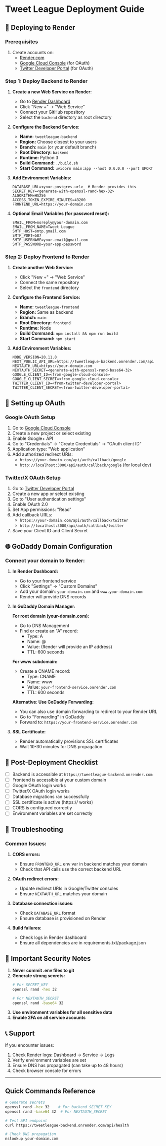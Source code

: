 # Tweet League Deployment Guide

## 🚀 Deploying to Render

### Prerequisites
1. Create accounts on:
   - [Render.com](https://render.com)
   - [Google Cloud Console](https://console.cloud.google.com) (for OAuth)
   - [Twitter Developer Portal](https://developer.twitter.com) (for OAuth)

### Step 1: Deploy Backend to Render

1. **Create a new Web Service on Render:**
   - Go to [Render Dashboard](https://dashboard.render.com)
   - Click "New +" → "Web Service"
   - Connect your GitHub repository
   - Select the `backend` directory as root directory

2. **Configure the Backend Service:**
   - **Name:** `tweetleague-backend`
   - **Region:** Choose closest to your users
   - **Branch:** `main` (or your default branch)
   - **Root Directory:** `backend`
   - **Runtime:** Python 3
   - **Build Command:** `./build.sh`
   - **Start Command:** `uvicorn main:app --host 0.0.0.0 --port $PORT`

3. **Add Environment Variables:**
   ```
   DATABASE_URL=<your-postgres-url>  # Render provides this
   SECRET_KEY=<generate-with-openssl-rand-hex-32>
   ALGORITHM=HS256
   ACCESS_TOKEN_EXPIRE_MINUTES=43200
   FRONTEND_URL=https://your-domain.com
   ```

4. **Optional Email Variables (for password reset):**
   ```
   EMAIL_FROM=noreply@your-domain.com
   EMAIL_FROM_NAME=Tweet League
   SMTP_HOST=smtp.gmail.com
   SMTP_PORT=587
   SMTP_USERNAME=your-email@gmail.com
   SMTP_PASSWORD=your-app-password
   ```

### Step 2: Deploy Frontend to Render

1. **Create another Web Service:**
   - Click "New +" → "Web Service"
   - Connect the same repository
   - Select the `frontend` directory

2. **Configure the Frontend Service:**
   - **Name:** `tweetleague-frontend`
   - **Region:** Same as backend
   - **Branch:** `main`
   - **Root Directory:** `frontend`
   - **Runtime:** Node
   - **Build Command:** `npm install && npm run build`
   - **Start Command:** `npm start`

3. **Add Environment Variables:**
   ```
   NODE_VERSION=20.11.0
   NEXT_PUBLIC_API_URL=https://tweetleague-backend.onrender.com/api
   NEXTAUTH_URL=https://your-domain.com
   NEXTAUTH_SECRET=<generate-with-openssl-rand-base64-32>
   GOOGLE_CLIENT_ID=<from-google-cloud-console>
   GOOGLE_CLIENT_SECRET=<from-google-cloud-console>
   TWITTER_CLIENT_ID=<from-twitter-developer-portal>
   TWITTER_CLIENT_SECRET=<from-twitter-developer-portal>
   ```

## 🔐 Setting up OAuth

### Google OAuth Setup

1. Go to [Google Cloud Console](https://console.cloud.google.com)
2. Create a new project or select existing
3. Enable Google+ API
4. Go to "Credentials" → "Create Credentials" → "OAuth client ID"
5. Application type: "Web application"
6. Add authorized redirect URIs:
   - `https://your-domain.com/api/auth/callback/google`
   - `http://localhost:3000/api/auth/callback/google` (for local dev)

### Twitter/X OAuth Setup

1. Go to [Twitter Developer Portal](https://developer.twitter.com)
2. Create a new app or select existing
3. Go to "User authentication settings"
4. Enable OAuth 2.0
5. Set App permissions: "Read"
6. Add callback URLs:
   - `https://your-domain.com/api/auth/callback/twitter`
   - `http://localhost:3000/api/auth/callback/twitter`
7. Save your Client ID and Client Secret

## 🌐 GoDaddy Domain Configuration

### Connect your domain to Render:

1. **In Render Dashboard:**
   - Go to your frontend service
   - Click "Settings" → "Custom Domains"
   - Add your domain: `your-domain.com` and `www.your-domain.com`
   - Render will provide DNS records

2. **In GoDaddy Domain Manager:**

   **For root domain (your-domain.com):**
   - Go to DNS Management
   - Find or create an "A" record:
     - Type: A
     - Name: @
     - Value: (Render will provide an IP address)
     - TTL: 600 seconds

   **For www subdomain:**
   - Create a CNAME record:
     - Type: CNAME
     - Name: www
     - Value: `your-frontend-service.onrender.com`
     - TTL: 600 seconds

   **Alternative: Use GoDaddy Forwarding:**
   - You can also use domain forwarding to redirect to your Render URL
   - Go to "Forwarding" in GoDaddy
   - Forward to: `https://your-frontend-service.onrender.com`

3. **SSL Certificate:**
   - Render automatically provisions SSL certificates
   - Wait 10-30 minutes for DNS propagation

## 📝 Post-Deployment Checklist

- [ ] Backend is accessible at `https://tweetleague-backend.onrender.com`
- [ ] Frontend is accessible at your custom domain
- [ ] Google OAuth login works
- [ ] Twitter/X OAuth login works
- [ ] Database migrations ran successfully
- [ ] SSL certificate is active (https:// works)
- [ ] CORS is configured correctly
- [ ] Environment variables are set correctly

## 🔧 Troubleshooting

### Common Issues:

1. **CORS errors:**
   - Ensure `FRONTEND_URL` env var in backend matches your domain
   - Check that API calls use the correct backend URL

2. **OAuth redirect errors:**
   - Update redirect URIs in Google/Twitter consoles
   - Ensure `NEXTAUTH_URL` matches your domain

3. **Database connection issues:**
   - Check `DATABASE_URL` format
   - Ensure database is provisioned on Render

4. **Build failures:**
   - Check logs in Render dashboard
   - Ensure all dependencies are in requirements.txt/package.json

## 🚨 Important Security Notes

1. **Never commit .env files to git**
2. **Generate strong secrets:**
   ```bash
   # For SECRET_KEY
   openssl rand -hex 32
   
   # For NEXTAUTH_SECRET
   openssl rand -base64 32
   ```
3. **Use environment variables for all sensitive data**
4. **Enable 2FA on all service accounts**

## 📞 Support

If you encounter issues:
1. Check Render logs: Dashboard → Service → Logs
2. Verify environment variables are set
3. Ensure DNS has propagated (can take up to 48 hours)
4. Check browser console for errors

---

## Quick Commands Reference

```bash
# Generate secrets
openssl rand -hex 32    # For backend SECRET_KEY
openssl rand -base64 32  # For NEXTAUTH_SECRET

# Test API endpoint
curl https://tweetleague-backend.onrender.com/api/health

# Check DNS propagation
nslookup your-domain.com
```
